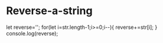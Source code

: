 # Reverse-a-string
let reverse='';
for(let i=str.length-1;i>=0;i--){
reverse+=str[i];
}
console.log(reverse);
